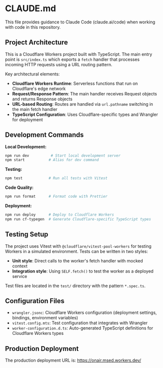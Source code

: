 # CLAUDE.md

This file provides guidance to Claude Code (claude.ai/code) when working with code in this repository.

## Project Architecture

This is a Cloudflare Workers project built with TypeScript. The main entry point is `src/index.ts` which exports a `fetch` handler that processes incoming HTTP requests using a URL routing pattern.

Key architectural elements:
- **Cloudflare Workers Runtime**: Serverless functions that run on Cloudflare's edge network
- **Request/Response Pattern**: The main handler receives Request objects and returns Response objects
- **URL-based Routing**: Routes are handled via `url.pathname` switching in the main fetch handler
- **TypeScript Configuration**: Uses Cloudflare-specific types and Wrangler for deployment

## Development Commands

**Local Development:**
```bash
npm run dev          # Start local development server
npm start           # Alias for dev command
```

**Testing:**
```bash
npm test            # Run all tests with Vitest
```

**Code Quality:**
```bash
npm run format      # Format code with Prettier
```

**Deployment:**
```bash
npm run deploy      # Deploy to Cloudflare Workers
npm run cf-typegen  # Generate Cloudflare-specific TypeScript types
```

## Testing Setup

The project uses Vitest with `@cloudflare/vitest-pool-workers` for testing Workers in a simulated environment. Tests can be written in two styles:
- **Unit style**: Direct calls to the worker's fetch handler with mocked context
- **Integration style**: Using `SELF.fetch()` to test the worker as a deployed service

Test files are located in the `test/` directory with the pattern `*.spec.ts`.

## Configuration Files

- `wrangler.jsonc`: Cloudflare Workers configuration (deployment settings, bindings, environment variables)
- `vitest.config.mts`: Test configuration that integrates with Wrangler
- `worker-configuration.d.ts`: Auto-generated TypeScript definitions for Cloudflare Workers types

## Production Deployment

The production deployment URL is: https://onair.msed.workers.dev/